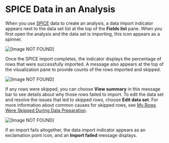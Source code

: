 # SPICE Data in an Analysis<a name="spice-in-an-analysis"></a>

When you use [SPICE](welcome.md#spice) data to create an analysis, a data import indicator appears next to the data set list at the top of the **Fields list** pane\. When you first open the analysis and the data set is importing, this icon appears as a spinner\.

![\[Image NOT FOUND\]](http://docs.aws.amazon.com/quicksight/latest/user/images/importing-data-icon.png)

Once the SPICE import completes, the indicator displays the percentage of rows that were successfully imported\. A message also appears at the top of the visualization pane to provide counts of the rows imported and skipped\.

![\[Image NOT FOUND\]](http://docs.aws.amazon.com/quicksight/latest/user/images/analysis-spice-check.png)

If any rows were skipped, you can choose **View summary** in this message bar to see details about why those rows failed to import\. To edit the data set and resolve the issues that led to skipped rows, choose **Edit data set**\. For more information about common causes for skipped rows, see [My Rows Were Skipped During Data Preparation](troubleshooting-skipped-rows.md)\.

![\[Image NOT FOUND\]](http://docs.aws.amazon.com/quicksight/latest/user/images/skipped-rows.png)

If an import fails altogether, the data import indicator appears as an exclamation point icon, and an **Import failed** message displays\.